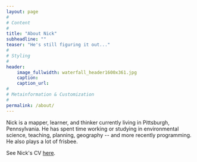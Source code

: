 ```yaml
---
layout: page
#
# Content
#
title: "About Nick"
subheadline: ""
teaser: "He's still figuring it out..."
#
# Styling
#
header:
    image_fullwidth: waterfall_header1600x361.jpg
    caption: 
    caption_url: 
#
# Metainformation & Customization
#
permalink: /about/
---
```

Nick is a mapper, learner, and thinker currently living in Pittsburgh, Pennsylvania. He has spent time working or studying in environmental science, teaching, planning, geography -- and more recently programming. He also plays a lot of frisbee.

See Nick's CV [here](http://www.nickwilgruber.com/cv/).
